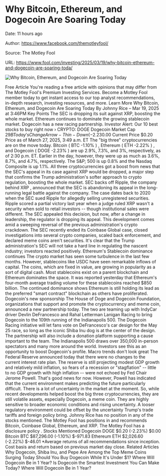 # Why Bitcoin, Ethereum, and Dogecoin Are Soaring Today

Date: 11 hours ago

Author: https://www.facebook.com/themotleyfool/

Source: The Motley Fool

URL: https://www.fool.com/investing/2025/03/19/why-bitcoin-ethereum-and-dogecoin-are-soaring-toda/

![Why Bitcoin, Ethereum, and Dogecoin Are Soaring Today](https://g.foolcdn.com/editorial/images/811817/shiba-inu-dog-doge-dogecoin-601x400-f5be660.jpeg)

Free Article You're reading a free article with opinions that may differ from The Motley Fool's Premium Investing Services. Become a Motley Fool member today to get instant access to our top analyst recommendations, in-depth research, investing resources, and more. Learn More Why Bitcoin, Ethereum, and Dogecoin Are Soaring Today By Johnny Rice – Mar 19, 2025 at 3:46PM Key Points The SEC is dropping its suit against XRP, boosting the whole market. Ethereum continues to dominate the growing stablecoin market. Dogecoin has a new racing partnership. Investor Alert: Our 10 best stocks to buy right now › CRYPTO: DOGE Dogecoin Market Cap $29B Today's Change Arrow-Thin-Down (-2.23%) -$0.00 Current Price $0.20 Price as of March 27, 2025, 3:49 a.m. ET The "big three" cryptocurrencies are on the move today. Bitcoin ( BTC -1.10% ) , Ethereum ( ETH -2.22% ) , and Dogecoin ( DOGE -2.23% ) are up 2.9%, 7.3%, and 3%, respectively, as of 2:30 p.m. ET. Earlier in the day, however, they were up as much as 3.6%, 8.7%, and 4.7%, respectively. The S&P; 500 is up 0.8% and the Nasdaq Composite is up 1.1%. All three cryptocurrencies got a boost from news that the SEC's appeal in its case against XRP would be dropped, a major step that confirms the Trump administration's softer approach to crypto regulation, boosting the whole market. SEC backs off Ripple, the company behind XRP , announced that the SEC is abandoning its appeal in the long-running legal battle against the company. The case dates back to 2020 when the SEC sued Ripple for allegedly selling unregistered securities. Ripple scored a partial victory last year when a judge ruled XRP wasn't a security when sold to retail investors -- though institutional sales were different. The SEC appealed this decision, but now, after a change in leadership, the regulator is dropping its appeal. This development comes amid a sweeping reversal of the previous administration's crypto crackdown. The SEC recently ended its Coinbase Global case, closed investigations into several crypto companies, scaled back enforcement, and declared meme coins aren't securities. It's clear that the Trump administration's SEC will not take a hard line in regulating the nascent industry; investors reacted positively. Ethereum's Stablecoin dominance continues The crypto market has seen some turbulence in the last few months. However, stablecoins like USDC have seen remarkable inflows of capital. The coins, which are fixed in value, are growing in popularity as a sort of digital cash. Most stablecoins exist on a parent blockchain and Ethereum dominates the space. It was reported yesterday that Ethereum's four-month average trading volume for these stablecoins reached $850 billion. The continued dominance shows Ethereum is still holding its lead as the preferred "smart contract" blockchain as others have proliferated. Dogecoin's new sponsorship The House of Doge and Dogecoin Foundation, organizations that support and promote the cryptocurrency and meme coin, announced a new partnership today. The two are teaming up with IndyCar driver Devlin DeFrancesco and Rahal Letterman Lanigan Racing to bring Dogecoin to the 109th running of the Indianapolis 500. The Dogecoin Racing initiative will let fans vote on DeFrancesco's car design for the May 25 race, so long as the iconic Shiba Inu dog is at the center of the design. The partnership will also include a donation platform supporting a cause important to the team. The Indianapolis 500 draws over 350,000 in-person spectators and many more around the world. Investors see this as an opportunity to boost Dogecoin's profile. Macro trends don't look great The Federal Reserve announced today that there were no changes to the current interest rate plan. The reserve is still projecting modest GDP growth and relatively mild inflation, so fears of a recession or "stagflation" -- little to no GDP growth with high inflation -- were not echoed by Fed Chair Jerome Powell. That's good news for now. However, Powell has indicated that the current environment makes predicting the future particularly difficult. There is a lot of uncertainty in the market at the moment. So, while recent developments helped boost the big three cryptocurrencies, they are still volatile assets, especially Dogecoin, a meme coin. They are highly sensitive to broader economic conditions and rising uncertainty. A looser regulatory environment could be offset by the uncertainty Trump's trade tariffs and foreign policy bring. Johnny Rice has no position in any of the stocks mentioned. The Motley Fool has positions in and recommends Bitcoin, Coinbase Global, Ethereum, and XRP. The Motley Fool has a disclosure policy . Stocks Mentioned Dogecoin DOGE $0.20 (-2.23%) $0.00 Bitcoin BTC $87,296.00 (-1.10%) $-971.83 Ethereum ETH $2,026.60 (-2.22%) $-46.01 *Average returns of all recommendations since inception. Cost basis and return based on previous market day close. Related Articles Why Dogecoin, Shiba Inu, and Pepe Are Among the Top Meme Coins Surging Today Should You Buy Dogecoin While It's Under $1? Where Will Dogecoin Be in 1 Year? Is Dogecoin the Smartest Investment You Can Make Today? Where Will Dogecoin Be in 1 Year?
